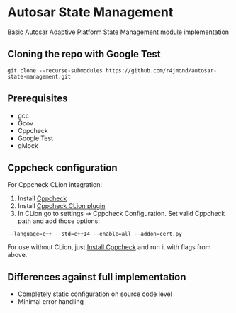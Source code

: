 # Autosar State Management
Basic Autosar Adaptive Platform State Management module implementation

## Cloning the repo with Google Test

`git clone --recurse-submodules https://github.com/r4jmond/autosar-state-management.git`

## Prerequisites

* gcc
* Gcov
* Cppcheck
* Google Test
* gMock

## Cppcheck configuration
For Cppcheck CLion integration:
1. Install [Cppcheck](https://cppcheck.sourceforge.io/)
2. Install [Cppcheck CLion plugin](https://plugins.jetbrains.com/plugin/8143-cppcheck)
3. In CLion go to settings -> Cppcheck Configuration. Set valid Cppcheck path and add those options:

`--language=c++ --std=c++14 --enable=all --addon=cert.py`

For use without CLion, just [Install Cppcheck](https://cppcheck.sourceforge.io/) and run it with flags from above.

## Differences against full implementation

* Completely static configuration on source code level
* Minimal error handling
